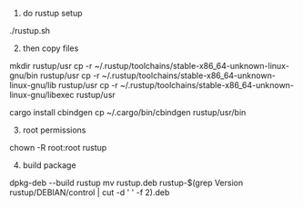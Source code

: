1. do rustup setup

./rustup.sh

2. then copy files

mkdir rustup/usr
cp -r ~/.rustup/toolchains/stable-x86_64-unknown-linux-gnu/bin rustup/usr
cp -r ~/.rustup/toolchains/stable-x86_64-unknown-linux-gnu/lib rustup/usr
cp -r ~/.rustup/toolchains/stable-x86_64-unknown-linux-gnu/libexec rustup/usr

cargo install cbindgen
cp ~/.cargo/bin/cbindgen rustup/usr/bin

3. root permissions

chown -R root:root rustup

4. build package

dpkg-deb --build rustup
mv rustup.deb rustup-$(grep Version rustup/DEBIAN/control | cut -d ' ' -f 2).deb
